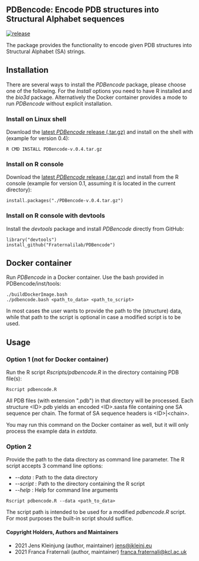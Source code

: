 ## PDBencode: Encode PDB structures into Structural Alphabet sequences 
[![release](https://img.shields.io/badge/release-v0.5-green?logo=github)](https://github.com/Fraternalilab/PDBencode)

The package provides the functionality to encode given PDB structures
into Structural Alphabet (SA) strings.


## Installation
There are several ways to install the *PDBencode* package, please choose one of the following.
For the *Install* options you need to have R installed and the *bio3d* package.
Alternatively the Docker container provides a mode to run *PDBencode* without explicit installation.

### Install on Linux shell
Download the [latest *PDBencode* release (.tar.gz)](https://github.com/Fraternalilab/PDBencode/releases/latest)
and install on the shell with (example for version 0.4):
```{sh}
R CMD INSTALL PDBencode-v.0.4.tar.gz
```

### Install on R console
Download the [latest *PDBencode* release (.tar.gz)](https://github.com/Fraternalilab/PDBencode/releases/latest) and
install from the R console (example for version 0.1, assuming it is located in the current directory):
```{r}
install.packages("./PDBencode-v.0.4.tar.gz")
```

### Install on R console with devtools
Install the *devtools* package and install *PDBencode* directly from GitHub:
```{r}
library("devtools")
install_github("Fraternalilab/PDBencode")
```

## Docker container
Run *PDBencode* in a Docker container.
Use the bash provided in PDBencode/inst/tools:
```{sh}
./buildDockerImage.bash
./pdbencode.bash <path_to_data> <path_to_script>
```
In most cases the user wants to provide the path to the (structure) data,
while that path to the script is optional in case a modified script is to be used.


## Usage
### Option 1 (not for Docker container)
Run the R script *Rscripts/pdbencode.R* in the directory containing PDB file(s):
```{sh}
Rscript pdbencode.R 
```
All PDB files (with extension ".pdb") in that directory will be processed.
Each structure \<ID\>.pdb yields an encoded \<ID\>.sasta file containing
one SA sequence per chain. The format of SA sequence headers is \<ID\>|\<chain\>.

You may run this command on the Docker container as well, but it will only
process the example data in *extdata*.

### Option 2
Provide the path to the data directory as command line parameter.
The R script accepts 3 command line options:
- *--data* : Path to the data directory
- *--script* : Path to the directory containing the R script
- *--help* : Help for command line arguments

```{sh}
Rscript pdbencode.R --data <path_to_data>
```
The script path is intended to be used for a modified *pdbencode.R* script.
For most purposes the built-in script should suffice.


#### Copyright Holders, Authors and Maintainers 
- 2021 Jens Kleinjung (author, maintainer) jens@jkleinj.eu
- 2021 Franca Fraternali (author, maintainer) franca.fraternali@kcl.ac.uk

